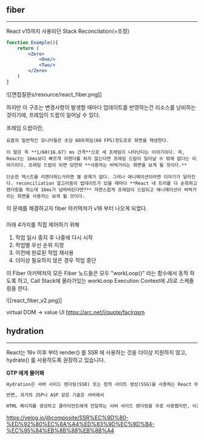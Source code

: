 
## fiber
-----
React v15까지 사용되던 Stack Reconcilation(=조정)

```jsx
function Example(){ 
	return ( 
		<Zero>
			<One/> 
			<Two/> 
		</Zero>
	) 
}
```

![[면접질문s/resource/react_fiber.png]]

하지만 이 구조는 변경사항이 발생할 때마다 업데이트를 반영하는건 리소스를 낭비하는 것이기에, 프레임이 드랍이 일어날 수 있다.

프레임 드랍이란,
```
요즘의 일반적인 모니터들은 초당 60프레임(60 FPS)정도로로 화면을 재생한다.

이 말은 즉 **1/60(16.67) ms 간격**으로 새 프레임이 나타난다는 이야기이다. 즉, React는 16ms보다 빠르게 리렌더를 하지 않는다면 프레임 드랍이 일어날 수 밖에 없다는 이야기이다. 프레임 드랍이 되면 당연히 **사용자는 버벅거리는 화면을 보게 될 것이다.**

단순한 텍스트를 리렌더하는거라면 별 문제가 없다. 그러나 애니메이션이라면 이야기가 달라진다. reconciliation 알고리즘이 업데이트가 있을 때마다 **React 내 트리를 다 순회하고 렌더링을 하는데 16ms가 넘어버린다면?** 자연스럽게 프레임이 드랍되고 애니메이션이 버벅거리는 화면을 사용자는 보게 될 것이다.
```

이 문제를 해결하고자 fiber 아키텍처가 v16 부터 나오게 되었다.

### 
아래 4가지를 직접 제어하기 위해
1. 작업 일시 중지 후 나중에 다시 시작
2. 작업별 우선 순위 지정
3. 이전에 완료된 작업 재사용
4. 더이상 필요하지 않은 경우 작업 중단

이 Fiber 아키텍처의 모든 Fiber 노드들은 모두 "workLoop()" 라는 함수에서 동작 하도록 하고, Call Stack에 올라가있는 workLoop Execution Context에 JS로 스케줄링을 한다.

![[react_fiber_v2.png]]


virtual DOM -> value UI
https://arc.net/l/quote/faclrqsm


## hydration
----

React는 16v 이후 부터 render() 를 SSR 에 사용하는 것을 더이상 지원하지 않고, hydrate() 를 사용하도록 권장하고 있습니다.

**GTP 에게 물어봐**
```markdown
Hydration은 서버 사이드 렌더링(SSR) 또는 정적 사이트 생성(SSG)을 사용하는 React 애플리케이션에서 발생합니다. 이 과정에서, 서버에서 HTML을 미리 생성하고 클라이언트 측으로 전송한 후, 클라이언트 측에서 이 HTML에 React 이벤트 핸들러와 같은 동적 기능을 "부활"시키는 과정을 말합니다. 즉, 서버에서 렌더링된 정적인 마크업에 React가 다시 연결되어 인터랙티브하게 만드는 과정입니다.

반면, 과거의 JSP나 ASP 같은 기술은 서버에서

HTML 페이지를 생성하고 클라이언트에게 전달하는 서버 사이드 렌더링을 주로 사용했지만, 이는 React의 hydration과는 다른 개념입니다. 과거의 서버 사이드 렌더링 방식에서는, 페이지의 초기 렌더링이 서버에서 이루어졌으며, 페이지가 클라이언트에게 전달된 후에는 주로 순수한 JavaScript나 jQuery 등을 통해 클라이언트 사이드에서 동적인 상호작용을 처리했습니다.
```


https://velog.io/@composite/SSR%EC%9D%80-%ED%92%80%EC%8A%A4%ED%83%9D%EC%9D%B4-%EC%95%84%EB%8B%88%EB%8B%A4